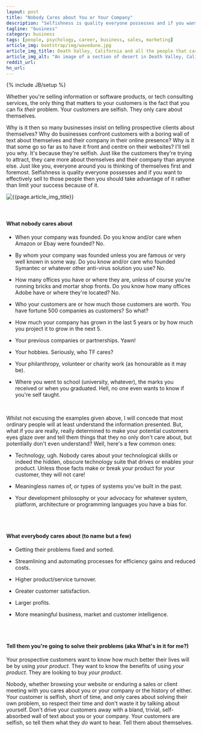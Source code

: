 ```yaml
---
layout: post
title: "Nobody Cares about You or Your Company"
description: "Selfishness is quality everyone possesses and if you want to effectively sell to people then you should take advantage of it rather than limit your success because of it"
tagline: "business"
category: business
tags: [people, psychology, career, business, sales, marketing]
article_img: bootstrap/img/wavedune.jpg
article_img_title: Death Valley, California and all the people that care about you and your company.
article_img_alt: "An image of a section of desert in Death Valley, California and all the people that care about you and your company"
reddit_url:
hn_url:
---
```

{% include JB/setup %}
<div class="intro">
  <div class="intro-txt">
<p>
Whether you're selling information or software products, or tech consulting services, the only thing that matters to your customers is the fact that you can fix <i>their</i> problem. Your customers are selfish. They only care about themselves. 
</p>
<p>
Why is it then so many businesses insist on telling prospective clients about themselves? Why do businesses confront customers with a boring wall of text about themselves and their company in their online presence? Why is it that some go so far as to have it front and centre on their websites? I'll tell you why. It's because they're selfish. Just like the customers they're trying to attract, they care more about themselves and their company than anyone else. Just like you, everyone around you is thinking of themselves first and foremost. Selfishness is quality everyone possesses and if you want to effectively sell to those people then you should take advantage of it rather than limit your success because of it.
</p>
  </div>
<div class="intro-img-border">
<div class="intro-img-bevel">
<div class="intro-img">
<img class="article-image" alt="{{page.article_img_title}}" title="{{page.article_img_title}}" src="{{ASSET_PATH}}/{{page.article_img}}"/>
</div>
</div>
</div>
</div>

<br/>
<br/>

#### What nobody cares about

 * When your company was founded. Do you know and/or care when Amazon or Ebay were founded? No. 

 * By whom your company was founded unless you are famous or very well known in some way. Do you know and/or care who founded Symantec or whatever other anti-virus solution you use? No.

 * How many offices you have or where they are, unless of course you're running bricks and mortar shop fronts. Do you know how many offices Adobe have or where they're located? No.

 * Who your customers are or how much those customers are worth. You have fortune 500 companies as customers? So what?

 * How much your company has grown in the last 5 years or by how much you project it to grow in the next 5.

 * Your previous companies or partnerships. Yawn!

 * Your hobbies. Seriously, who TF cares?

 * Your philanthropy, volunteer or charity work (as honourable as it may be).

 * Where you went to school (university, whatever), the marks you received or when you graduated. Hell, no one even wants to know if you're self taught. 
 
<br/>

Whilst not excusing the examples given above, I will concede that most ordinary people will at least understand the information presented. But, what if you are really, really determined to make your potential customers eyes glaze over and tell them things that they no only don't care about, but potentially don't even understand? Well, here's a few common ones: 

 * Technology, ugh. Nobody cares about your technological skills or indeed the hidden, obscure technology suite that drives or enables your product. Unless those facts make or break your product for your customer, they will not care! 
 
 * Meaningless names of, or types of systems you've built in the past.
 
 * Your development philosophy or your advocacy for whatever system, platform, architecture or programming languages you have a bias for.
<br/>
<br/>

#### What everybody cares about (to name but a few)

 * Getting their problems fixed and sorted. 
 
 * Streamlining and automating processes for efficiency gains and reduced costs.
 
 * Higher product/service turnover.
 
 * Greater customer satisfaction.
 
 * Larger profits.
 
 * More meaningful business, market and customer intelligence. 
<br/>
<br/>

#### Tell them you're going to solve their problems (aka What's in it for me?)
Your prospective customers want to know how much better their lives will be by using _your product_. They want to know the benefits of using _your product_. They are looking to buy _your product_.

Nobody, whether browsing your website or enduring a sales or client meeting with you cares about you or your company or the history of either. Your customer is selfish, short of time, and only cares about solving their own problem, so respect their time and don't waste it by talking about yourself. Don't drive your customers away with a bland, trivial, self-absorbed wall of text about you or your company. Your customers are selfish, so tell them what they _do_ want to hear. Tell them about themselves.
 